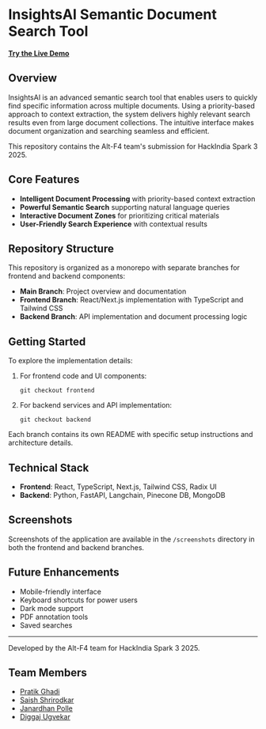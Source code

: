# InsightsAI Semantic Document Search Tool

**[Try the Live Demo](https://insights-ai-nhe1.vercel.app/insight)**

## Overview

InsightsAI is an advanced semantic search tool that enables users to quickly find specific information across multiple documents. Using a priority-based approach to context extraction, the system delivers highly relevant search results even from large document collections. The intuitive interface makes document organization and searching seamless and efficient.

This repository contains the Alt-F4 team's submission for HackIndia Spark 3 2025.

## Core Features

- **Intelligent Document Processing** with priority-based context extraction
- **Powerful Semantic Search** supporting natural language queries
- **Interactive Document Zones** for prioritizing critical materials
- **User-Friendly Search Experience** with contextual results

## Repository Structure

This repository is organized as a monorepo with separate branches for frontend and backend components:

- **Main Branch**: Project overview and documentation
- **Frontend Branch**: React/Next.js implementation with TypeScript and Tailwind CSS
- **Backend Branch**: API implementation and document processing logic

## Getting Started

To explore the implementation details:

1. For frontend code and UI components:
   ```
   git checkout frontend
   ```

2. For backend services and API implementation:
   ```
   git checkout backend
   ```

Each branch contains its own README with specific setup instructions and architecture details.

## Technical Stack

- **Frontend**: React, TypeScript, Next.js, Tailwind CSS, Radix UI
- **Backend**: Python, FastAPI, Langchain, Pinecone DB, MongoDB

## Screenshots

Screenshots of the application are available in the `/screenshots` directory in both the frontend and backend branches.

## Future Enhancements

- Mobile-friendly interface
- Keyboard shortcuts for power users
- Dark mode support
- PDF annotation tools
- Saved searches

---

Developed by the Alt-F4 team for HackIndia Spark 3 2025.
## Team Members

- [Pratik Ghadi](https://github.com/pratikanilghadi)
- [Saish Shrirodkar](https://github.com/TheRock1808)
- [Janardhan Polle](https://github.com/Jpisnice)
- [Diggaj Ugvekar](https://github.com/DiggajUgvekar)

